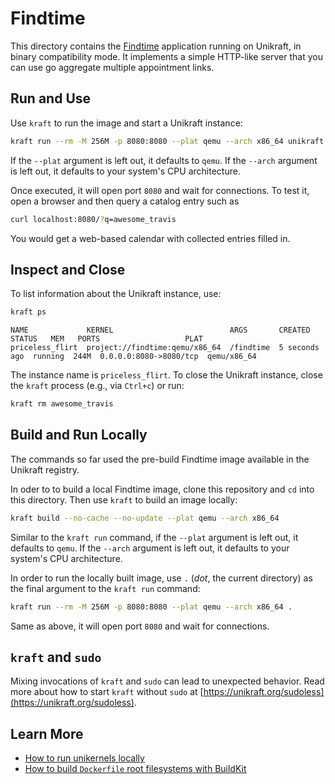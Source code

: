 # Findtime

This directory contains the [Findtime](https://github.com/fbergen/findtime) application running on Unikraft, in binary compatibility mode.
It implements a simple HTTP-like server that you can use go aggregate multiple appointment links.

## Run and Use

Use `kraft` to run the image and start a Unikraft instance:

```bash
kraft run --rm -M 256M -p 8080:8080 --plat qemu --arch x86_64 unikraft.org/findtime
```

If the `--plat` argument is left out, it defaults to `qemu`.
If the `--arch` argument is left out, it defaults to your system's CPU architecture.

Once executed, it will open port `8080` and wait for connections.
To test it, open a browser and then query a catalog entry such as

```bash
curl localhost:8080/?q=awesome_travis
```

You would get a web-based calendar with collected entries filled in.

## Inspect and Close

To list information about the Unikraft instance, use:

```bash
kraft ps
```

```text
NAME             KERNEL                          ARGS       CREATED        STATUS   MEM   PORTS                   PLAT
priceless_flirt  project://findtime:qemu/x86_64  /findtime  5 seconds ago  running  244M  0.0.0.0:8080->8080/tcp  qemu/x86_64
```

The instance name is `priceless_flirt`.
To close the Unikraft instance, close the `kraft` process (e.g., via `Ctrl+c`) or run:

```bash
kraft rm awesome_travis
```

## Build and Run Locally

The commands so far used the pre-build Findtime image available in the Unikraft registry.

In oder to to build a local Findtime image, clone this repository and `cd` into this directory.
Then use `kraft` to build an image locally:

```bash
kraft build --no-cache --no-update --plat qemu --arch x86_64
```

Similar to the `kraft run` command, if the `--plat` argument is left out, it defaults to `qemu`.
If the `--arch` argument is left out, it defaults to your system's CPU architecture.

In order to run the locally built image, use `.` (_dot_, the current directory)  as the final argument to the `kraft run` command:

```bash
kraft run --rm -M 256M -p 8080:8080 --plat qemu --arch x86_64 .
```

Same as above, it will open port `8080` and wait for connections.

## `kraft` and `sudo`

Mixing invocations of `kraft` and `sudo` can lead to unexpected behavior.
Read more about how to start `kraft` without `sudo` at [https://unikraft.org/sudoless](https://unikraft.org/sudoless).

## Learn More

- [How to run unikernels locally](https://unikraft.org/docs/cli/running)
- [How to build `Dockerfile` root filesystems with BuildKit](https://unikraft.org/guides/building-dockerfile-images-with-buildkit)
